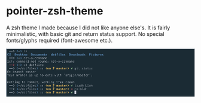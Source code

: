 # pointer-zsh-theme

A zsh theme I made because I did not like anyone else's. It is fairly 
minimalistic, with basic git and return status support. No special
fonts/glyphs required (font-awesome etc.).

![Screenshot](screenshot.png)
